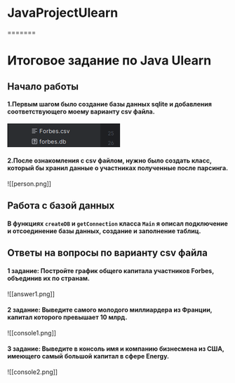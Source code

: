 # JavaProjectUlearn
=======
# Итоговое задание по Java Ulearn

## Начало работы

#### 1.Первым шагом было создание базы данных sqlite и добавления соответствующего моему варианту csv файла.

![createDB](additional%20materials/createDB.png)

#### 2.После ознакомления с csv файлом, нужно было создать класс, который бы хранил данные о участниках полученные после парсинга.

![[person.png]]

## Работа с базой данных
#### В функциях `createDB` и `getConnection` класса `Main` я описал подключение и отсоединение базы данных, создание и заполнение таблиц.

## Ответы на вопросы по варианту csv файла

#### 1 задание: Постройте график общего капитала участников Forbes, объединив их по странам.

![[answer1.png]]

#### 2 задание: Выведите самого молодого миллиардера из Франции, капитал которого превышает 10 млрд.

![[console1.png]]

#### 3 задание: Выведите в консоль имя и компанию бизнесмена из США, имеющего самый большой капитал в сфере Energy.

![[console2.png]]
